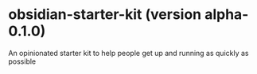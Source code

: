 # obsidian-starter-kit (version alpha-0.1.0)

An opinionated starter kit to help people get up and running as quickly as possible
